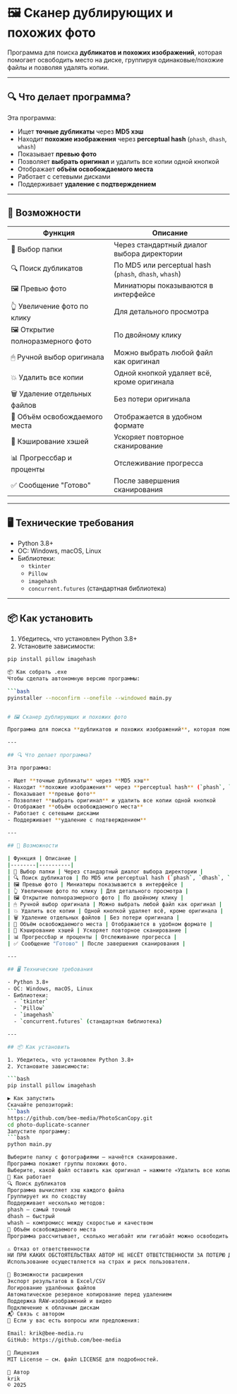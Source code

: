 # 🖼️ Сканер дублирующих и похожих фото

Программа для поиска **дубликатов и похожих изображений**, которая помогает освободить место на диске, группируя одинаковые/похожие файлы и позволяя удалять копии.

---

## 🔍 Что делает программа?

Эта программа:

- Ищет **точные дубликаты** через **MD5 хэш**
- Находит **похожие изображения** через **perceptual hash** (`phash`, `dhash`, `whash`)
- Показывает **превью фото**
- Позволяет **выбрать оригинал** и удалить все копии одной кнопкой
- Отображает **объём освобождаемого места**
- Работает с сетевыми дисками
- Поддерживает **удаление с подтверждением**

---

## 🧰 Возможности

| Функция | Описание |
|--------|----------|
| 📁 Выбор папки | Через стандартный диалог выбора директории |
| 🔍 Поиск дубликатов | По MD5 или perceptual hash (`phash`, `dhash`, `whash`) |
| 🖼 Превью фото | Миниатюры показываются в интерфейсе |
| 👆 Увеличение фото по клику | Для детального просмотра |
| 🖼 Открытие полноразмерного фото | По двойному клику |
| 🖱 Ручной выбор оригинала | Можно выбрать любой файл как оригинал |
| 💥 Удалить все копии | Одной кнопкой удаляет всё, кроме оригинала |
| 🗑 Удаление отдельных файлов | Без потери оригинала |
| 📏 Объём освобождаемого места | Отображается в удобном формате |
| 💾 Кэширование хэшей | Ускоряет повторное сканирование |
| 📊 Прогрессбар и проценты | Отслеживание прогресса |
| ✅ Сообщение "Готово" | После завершения сканирования |

---

## 🖥 Технические требования

- Python 3.8+
- ОС: Windows, macOS, Linux
- Библиотеки:
  - `tkinter`
  - `Pillow`
  - `imagehash`
  - `concurrent.futures` (стандартная библиотека)

---

## 📦 Как установить

1. Убедитесь, что установлен Python 3.8+  
2. Установите зависимости:

```bash
pip install pillow imagehash

📦 Как собрать .exe
Чтобы сделать автономную версию программы:

```bash
pyinstaller --noconfirm --onefile --windowed main.py


# 🖼️ Сканер дублирующих и похожих фото

Программа для поиска **дубликатов и похожих изображений**, которая помогает освободить место на диске, группируя одинаковые/похожие файлы и позволяя удалять копии.

---

## 🔍 Что делает программа?

Эта программа:

- Ищет **точные дубликаты** через **MD5 хэш**
- Находит **похожие изображения** через **perceptual hash** (`phash`, `dhash`, `whash`)
- Показывает **превью фото**
- Позволяет **выбрать оригинал** и удалить все копии одной кнопкой
- Отображает **объём освобождаемого места**
- Работает с сетевыми дисками
- Поддерживает **удаление с подтверждением**

---

## 🧰 Возможности

| Функция | Описание |
|--------|----------|
| 📁 Выбор папки | Через стандартный диалог выбора директории |
| 🔍 Поиск дубликатов | По MD5 или perceptual hash (`phash`, `dhash`, `whash`) |
| 🖼 Превью фото | Миниатюры показываются в интерфейсе |
| 👆 Увеличение фото по клику | Для детального просмотра |
| 🖼 Открытие полноразмерного фото | По двойному клику |
| 🖱 Ручной выбор оригинала | Можно выбрать любой файл как оригинал |
| 💥 Удалить все копии | Одной кнопкой удаляет всё, кроме оригинала |
| 🗑 Удаление отдельных файлов | Без потери оригинала |
| 📏 Объём освобождаемого места | Отображается в удобном формате |
| 💾 Кэширование хэшей | Ускоряет повторное сканирование |
| 📊 Прогрессбар и проценты | Отслеживание прогресса |
| ✅ Сообщение "Готово" | После завершения сканирования |

---

## 🖥 Технические требования

- Python 3.8+
- ОС: Windows, macOS, Linux
- Библиотеки:
  - `tkinter`
  - `Pillow`
  - `imagehash`
  - `concurrent.futures` (стандартная библиотека)

---

## 📦 Как установить

1. Убедитесь, что установлен Python 3.8+  
2. Установите зависимости:

```bash
pip install pillow imagehash

▶️ Как запустить
Скачайте репозиторий:
```bash
https://github.com/bee-media/PhotoScanCopy.git
cd photo-duplicate-scanner
Запустите программу:
```bash
python main.py

Выберите папку с фотографиями — начнётся сканирование.
Программа покажет группы похожих фото.
Выберите, какой файл оставить как оригинал → нажмите «Удалить все копии».
🧩 Как работает
🔍 Поиск дубликатов
Программа вычисляет хэш каждого файла
Группирует их по сходству
Поддерживает несколько методов:
phash – самый точный
dhash – быстрый
whash – компромисс между скоростью и качеством
📏 Объём освобождаемого места
Программа рассчитывает, сколько мегабайт или гигабайт можно освободить при удалении дубликатов

⚠️ Отказ от ответственности
НИ ПРИ КАКИХ ОБСТОЯТЕЛЬСТВАХ АВТОР НЕ НЕСЁТ ОТВЕТСТВЕННОСТИ ЗА ПОТЕРЮ ДАННЫХ ИЛИ УЩЕРБ, ВЫЗВАННЫЙ ИСПОЛЬЗОВАНИЕМ ЭТОЙ ПРОГРАММЫ.
Использование осуществляется на страх и риск пользователя.

🧰 Возможности расширения
Экспорт результатов в Excel/CSV
Логирование удалённых файлов
Автоматическое резервное копирование перед удалением
Поддержка RAW-изображений и видео
Подключение к облачным дискам
📬 Связь с автором
📌 Если у вас есть вопросы или предложения:

Email: krik@bee-media.ru
GitHub: https://github.com/bee-media

📄 Лицензия
MIT License — см. файл LICENSE для подробностей.

🙌 Автор
krik
© 2025
